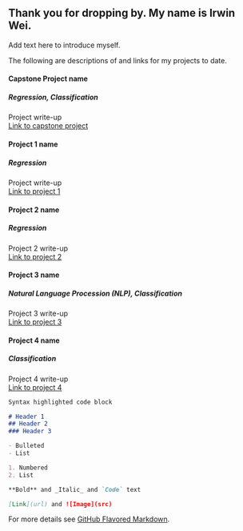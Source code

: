 ## Thank you for dropping by. My name is Irwin Wei.

Add text here to introduce myself.

The following are descriptions of and links for my projects to date.

#### Capstone Project name
##### Regression, Classification

Project write-up<br>
[Link to capstone project](https://www.github.com/irwinwei73/GA-DSI-Capstone)


#### Project 1 name
##### Regression

Project write-up<br>
[Link to project 1](https://www.github.com/irwinwei73/GA-DSI-Project-01)

#### Project 2 name
##### Regression

Project 2 write-up<br>
[Link to project 2](https://www.github.com/irwinwei73/GA-DSI-Project-02)

#### Project 3 name
##### Natural Language Procession (NLP), Classification

Project 3 write-up<br>
[Link to project 3](https://www.github.com/irwinwei73/GA-DSI-Project-03)


#### Project 4 name
##### Classification

Project 4 write-up<br>
[Link to project 4](https://www.github.com/irwinwei73/GA-DSI-Project-04)



```markdown
Syntax highlighted code block

# Header 1
## Header 2
### Header 3

- Bulleted
- List

1. Numbered
2. List

**Bold** and _Italic_ and `Code` text

[Link](url) and ![Image](src)
```

For more details see [GitHub Flavored Markdown](https://guides.github.com/features/mastering-markdown/).
